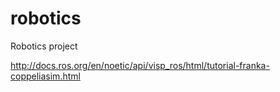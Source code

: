 # robotics
Robotics project

http://docs.ros.org/en/noetic/api/visp_ros/html/tutorial-franka-coppeliasim.html

